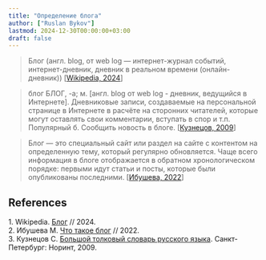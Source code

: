 ```yaml
---
title: "Определение блога"
author: ["Ruslan Bykov"]
lastmod: 2024-12-30T00:00:00+03:00
draft: false
---
```


> Блог (англ. blog, от web log — интернет-журнал событий, интернет-дневник, дневник в реальном времени (онлайн-дневник))
> [<a href="#citeproc_bib_item_1">Wikipedia, 2024</a>]

<!--quoteend-->

> блог
> БЛОГ, -а; м. [англ. blog от web log - дневник, ведущийся в Интернете]. Дневниковые записи, создаваемые на персональной странице в Интернете в расчёте на сторонних читателей, которые могут оставлять свои комментарии, вступать в спор и т.п. Популярный б. Сообщить новость в блоге.
> [<a href="#citeproc_bib_item_3">Кузнецов, 2009</a>]

<!--quoteend-->

> Блог — это специальный сайт или раздел на сайте с контентом на определенную тему, который регулярно обновляется. Чаще всего информация в блоге отображается в обратном хронологическом порядке: первыми идут статьи и посты, которые были опубликованы последними.
> [<a href="#citeproc_bib_item_2">Ибушева, 2022</a>]

## References

<div class="csl-bib-body">
  <div class="csl-entry"><a id="citeproc_bib_item_1"></a>1. Wikipedia. <a href="https://ru.wikipedia.org/wiki/Блог">Блог</a> // 2024.</div>
  <div class="csl-entry"><a id="citeproc_bib_item_2"></a>2. Ибушева М. <a href="https://www.unisender.com/ru/glossary/chto-takoe-blog/">Что такое блог</a> // 2022.</div>
  <div class="csl-entry"><a id="citeproc_bib_item_3"></a>3. Кузнецов С. <a href="https://gramota.ru/biblioteka/slovari/bolshoj-tolkovyj-slovar">Большой толковый словарь русского языка</a>. Санкт-Петербург: Норинт, 2009.</div>
</div>
